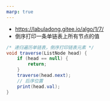 ```yaml
---
marp: true
---
```


- https://labuladong.gitee.io/algo/1/7/
- 倒序打印一条单链表上所有节点的值

```java
/* 递归遍历单链表，倒序打印链表元素 */
void traverse(ListNode head) {
    if (head == null) {
        return;
    }
    traverse(head.next);
    // 后序位置
    print(head.val);
}
```
